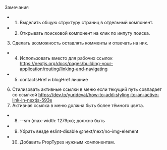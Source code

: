 Замечания

+ 1.  Выделить общую структуру страниц в отдельный компонент.
+ 2.  Открывать поисковой компонент на клик по инпуту поиска.
3.  Сделать возможность оставлять комменты и отвечать на них.
+ 4.  Использовать <Link> вместо <a> для рабочих ссылок https://nextjs.org/docs/pages/building-your-application/routing/linking-and-navigating
+ 5.  contactsHref и blogHref лишние
6.  Стилизовать активные ссылки в меню если текущий путь совпадает со ссылкой https://dev.to/yuridevat/how-to-add-styling-to-an-active-link-in-nextjs-593e
7.  Активная ссылка в меню должна быть более тёмного цвета.
+ 8. --sm (max-width: 1279px); должно быть
+ 9.  Убрать везде eslint-disable @next/next/no-img-element
+ 10. Добавить PropTypes нужным компонентам.
